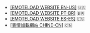 - [[EMOTELOAD WEBSITE EN-US]](https://us.emoteload.ml/) 🇺🇸 
- [[EMOTELOAD WEBSITE PT-BR]](https://br.emoteload.ml/) 🇧🇷 
- [[EMOTELOAD WEBSITE ES-ES]](https://es.emoteload.ml/) 🇪🇸 
- [[表情加載網站  CHINE-CN]](https://es.emoteload.ml/) 🇨🇳
